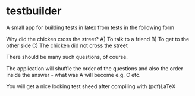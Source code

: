 # testbuilder
A small app for building tests in latex from tests in the following form 

Why did the chicken cross the street?
A) To talk to a friend
B) To get to the other side
C) The chicken did not cross the street

There should be many such questions, of course. 

The application will shuffle the order of the questions and also the order inside the answer - what was A will become e.g. C etc. 

You will get a nice looking test sheed after compiling with (pdf)LaTeX